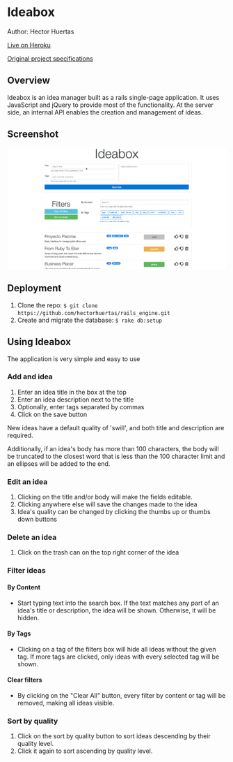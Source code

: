 # Ideabox

Author: Hector Huertas

[Live on Heroku](https://ideabox-hector.herokuapp.com/)

[Original project specifications](/lib/assets/original_specs.md)

## Overview

Ideabox is an idea manager built as a rails single-page application. It uses JavaScript and jQuery to provide most of the functionality. At the server side, an internal API enables the creation and management of ideas.

## Screenshot

![Screenshot](/app/assets/images/ideabox.gif)

## Deployment

1. Clone the repo: ``` $ git clone https://github.com/hectorhuertas/rails_engine.git ```
2. Create and migrate the database: ``` $ rake db:setup ```

## Using Ideabox

The application is very simple and easy to use

### Add and idea

1. Enter an idea title in the box at the top
2. Enter an idea description next to the title
3. Optionally, enter tags separated by commas
3. Click on the save button

New ideas have a default quality of 'swill', and both title and description are required.

Additionally, if an idea's body has more than 100 characters, the body will be truncated to the closest word that is less than the 100 character limit and an ellipses will be added to the end.

### Edit an idea

1. Clicking on the title and/or body will make the fields editable.
2. Clicking anywhere else will save the changes made to the idea
3. Idea's quality can be changed by clicking the thumbs up or thumbs down buttons

### Delete an idea

1. Click on the trash can on the top right corner of the idea

### Filter ideas

#### By Content

* Start typing text into the search box. If the text matches any part of an idea's title or description, the idea will be shown. Otherwise, it will be hidden.

#### By Tags

* Clicking on a tag of the filters box will hide all ideas without the given tag. If more tags are clicked, only ideas with every selected tag will be shown.

#### Clear filters

* By clicking on the "Clear All" button, every filter by content or tag will be removed, making all ideas visible.

### Sort by quality

1. Click on the sort by quality button to sort ideas descending by their quality level.
2. Click it again to sort ascending by quality level.
